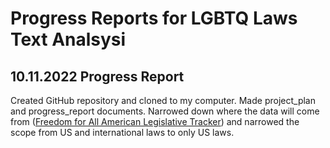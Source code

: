 # Progress Reports for LGBTQ Laws Text Analsysi

## 10.11.2022 Progress Report

Created GitHub repository and cloned to my computer. Made project_plan and progress_report documents. Narrowed down where the data will come from ([Freedom for All American Legislative Tracker](https://freedomforallamericans.org/legislative-tracker/)) and narrowed the scope from US and international laws to only US laws.
